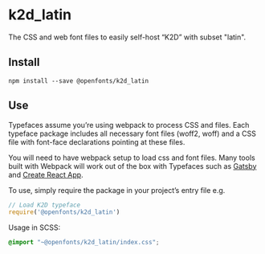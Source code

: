 
# k2d_latin

The CSS and web font files to easily self-host “K2D” with subset "latin".

## Install

`npm install --save @openfonts/k2d_latin`

## Use

Typefaces assume you’re using webpack to process CSS and files. Each typeface
package includes all necessary font files (woff2, woff) and a CSS file with
font-face declarations pointing at these files.

You will need to have webpack setup to load css and font files. Many tools built
with Webpack will work out of the box with Typefaces such as [Gatsby](https://github.com/gatsbyjs/gatsby)
and [Create React App](https://github.com/facebookincubator/create-react-app).

To use, simply require the package in your project’s entry file e.g.

```javascript
// Load K2D typeface
require('@openfonts/k2d_latin')
```

Usage in SCSS:
```scss
@import "~@openfonts/k2d_latin/index.css";
```
